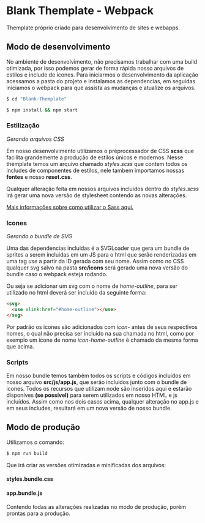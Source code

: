 # Blank Themplate - Webpack

Themplate próprio criado para desenvolvimento de sites e webapps.

## Modo de desenvolvimento

No ambiente de desenvolvimento, não precisamos trabalhar com uma build otimizada, por isso podemos gerar de forma rápida nosso arquivos de estilos e include de icones.
Para iniciarmos o desenvolvimento da aplicação acessamos a pasta do projeto e instalamos as dependencias, em seguidas iniciamos o webpack para que assista as mudanças e atualize os arquivos.

```bash
$ cd "Blank-Themplate" 

$ npm install && npm start
```

### Estilização
*Gerando arquivos CSS*

Em nosso desenvolvimento utilizamos o préprocessador de CSS __scss__ que facilita grandemente a produção de estilos únicos e modernos.
Nesse themplate temos um arquivo chamado _styles.scss_ que contem todos os includes de componentes de estilos, nele tambem importamos nossas __fontes__ e nosso __reset.css__.

Qualquer alteração feita em nossos arquivos incluidos dentro do _styles.scss_ irá gerar uma nova versão de stylesheet contendo as novas alterações.

[Mais informações sobre como utilizar o Sass aqui.](https://sass-lang.com "Sass: Syntactically Awesome Style Sheets")

### Icones

*Gerando o bundle de SVG* 

Uma das dependencias incluidas é a SVGLoader que gera um bundle de sprites a serem incluidas em um JS para o html que serão renderizadas em uma tag _use_ a partir da ID gerada com seu nome.
Assim como no CSS qualquer svg salvo na pasta __src/icons__ será gerado uma nova versão do bundle caso o webpack esteja rodando.

Ou seja se adicionar um svg com o nome de _home-outline_, para ser utilizado no html deverá ser incluído da seguinte forma:

``` html
<svg>
  <use xlink:href="#home-outline"></use>
</svg>
```

Por padrão os icones são adicionados com _icon-_ antes de seus respectivos nomes, o qual não precisa ser incluido na sua chamada no html, como por exemplo um icone de nome _icon-home-outline_ é chamado da mesma forma que acima.

### Scripts

Em nosso bundle temos tambêm todos os scripts e códigos incluidos em nosso arquivo __src/js/app.js__, que serão incluidos junto com o bundle de icones.
Todos os recursos que utilizam node são inseridos aqui e estarão disponíves **(se possível)** para serem utilizados em nosso HTML e js incluídos.
Assim como nos dois casos acima, qualquer alteração no app.js e em seus includes, resultará em um nova versão de nosso bundle.

## Modo de produção

Utilizamos o comando: 

```bash
$ npm run build
```

Que irá criar as versões otimizadas e minificadas dos arquivos: 

#### styles.bundle.css
#### app.bundle.js

Contendo todas as alterações realizadas no modo de produção, porém prontas para a produção.
